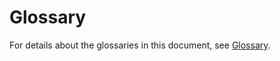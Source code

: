 # Glossary<a name="EN-US_TOPIC_0204851467"></a>

For details about the glossaries in this document, see  [Glossary](https://docs.otc.t-systems.com/en-us/glossary/index.html).

